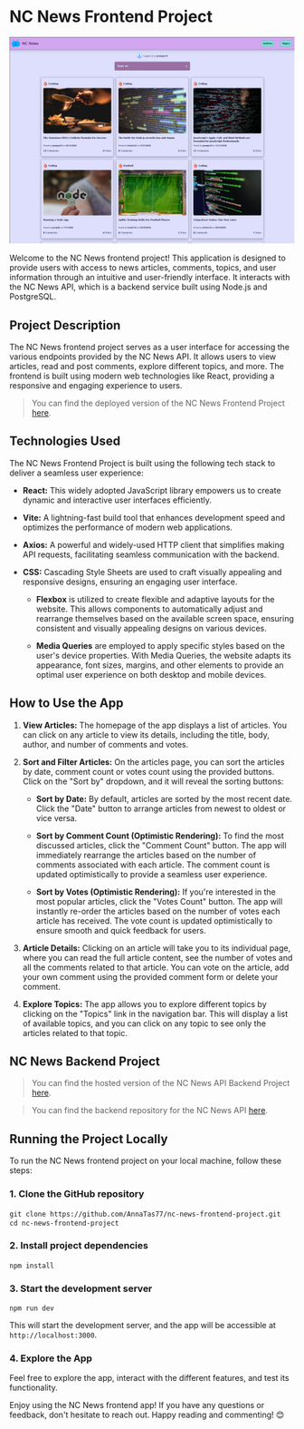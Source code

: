 # NC News Frontend Project

![NC News App Screenshot](./src/assets/NC%20News%20Screenshot.png)

Welcome to the NC News frontend project! This application is designed to provide users with access to news articles, comments, topics, and user information through an intuitive and user-friendly interface. It interacts with the NC News API, which is a backend service built using Node.js and PostgreSQL.

## Project Description

The NC News frontend project serves as a user interface for accessing the various endpoints provided by the NC News API. It allows users to view articles, read and post comments, explore different topics, and more. The frontend is built using modern web technologies like React, providing a responsive and engaging experience to users.

> You can find the deployed version of the NC News Frontend Project [here](https://nc-news-anna.netlify.app/).

## Technologies Used

The NC News Frontend Project is built using the following tech stack to deliver a seamless user experience:

-   **React:** This widely adopted JavaScript library empowers us to create dynamic and interactive user interfaces efficiently.

-   **Vite:** A lightning-fast build tool that enhances development speed and optimizes the performance of modern web applications.

-   **Axios:** A powerful and widely-used HTTP client that simplifies making API requests, facilitating seamless communication with the backend.

-   **CSS:** Cascading Style Sheets are used to craft visually appealing and responsive designs, ensuring an engaging user interface.

    -   **Flexbox** is utilized to create flexible and adaptive layouts for the website. This allows components to automatically adjust and rearrange themselves based on the available screen space, ensuring consistent and visually appealing designs on various devices.

    -   **Media Queries** are employed to apply specific styles based on the user's device properties. With Media Queries, the website adapts its appearance, font sizes, margins, and other elements to provide an optimal user experience on both desktop and mobile devices.

## How to Use the App

1. **View Articles:** The homepage of the app displays a list of articles. You can click on any article to view its details, including the title, body, author, and number of comments and votes.

2. **Sort and Filter Articles:** On the articles page, you can sort the articles by date, comment count or votes count using the provided buttons. Click on the "Sort by" dropdown, and it will reveal the sorting buttons:

    - **Sort by Date:** By default, articles are sorted by the most recent date. Click the "Date" button to arrange articles from newest to oldest or vice versa.

    - **Sort by Comment Count (Optimistic Rendering):** To find the most discussed articles, click the "Comment Count" button. The app will immediately rearrange the articles based on the number of comments associated with each article. The comment count is updated optimistically to provide a seamless user experience.

    - **Sort by Votes (Optimistic Rendering):** If you're interested in the most popular articles, click the "Votes Count" button. The app will instantly re-order the articles based on the number of votes each article has received. The vote count is updated optimistically to ensure smooth and quick feedback for users.

3. **Article Details:** Clicking on an article will take you to its individual page, where you can read the full article content, see the number of votes and all the comments related to that article. You can vote on the article, add your own comment using the provided comment form or delete your comment.

4. **Explore Topics:** The app allows you to explore different topics by clicking on the "Topics" link in the navigation bar. This will display a list of available topics, and you can click on any topic to see only the articles related to that topic.

## NC News Backend Project

> You can find the hosted version of the NC News API Backend Project [here](https://news-backend-project.onrender.com/api).

> You can find the backend repository for the NC News API [here](https://github.com/AnnaTas77/nc-news-backend-project).


## Running the Project Locally

To run the NC News frontend project on your local machine, follow these steps:

### 1. Clone the GitHub repository

    git clone https://github.com/AnnaTas77/nc-news-frontend-project.git
    cd nc-news-frontend-project

### 2. Install project dependencies

    npm install

### 3. Start the development server

    npm run dev

This will start the development server, and the app will be accessible at `http://localhost:3000`.

### 4. Explore the App

Feel free to explore the app, interact with the different features, and test its functionality.

Enjoy using the NC News frontend app! If you have any questions or feedback, don't hesitate to reach out. Happy reading and commenting! 😊
